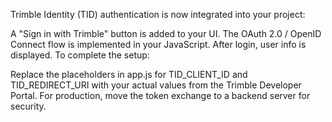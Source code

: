 Trimble Identity (TID) authentication is now integrated into your project:

A "Sign in with Trimble" button is added to your UI.
The OAuth 2.0 / OpenID Connect flow is implemented in your JavaScript.
After login, user info is displayed.
To complete the setup:

Replace the placeholders in app.js for TID_CLIENT_ID and TID_REDIRECT_URI with your actual values from the Trimble Developer Portal.
For production, move the token exchange to a backend server for security.
